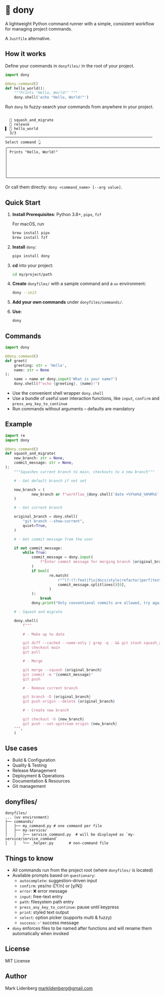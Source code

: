 # 🍥️ dony

A lightweight Python command runner with a simple, consistent workflow for managing project commands.

A `Justfile` alternative.

## How it works

Define your commands in `donyfiles/` in the root of your project.

```python
import dony

@dony.command()
def hello_world():
    """Prints "Hello, World!" """
    dony.shell('echo "Hello, World!"')
```

Run `dony` to fuzzy-search your commands from anywhere in your project.

```
                                                                                                                                                                                                                   
  📝 squash_and_migrate                                                                                                                                                                                             
  📝 release                                                                                                                                                                                                        
▌ 📝 hello_world                                                                                                                                                                                                    
  3/3 ─────────────────────────────────────────────────────────────────── 
Select command 👆                                                                                                                                                                                                   
╭───────────────────────────────────────────────────────────────────────╮
│ Prints "Hello, World!"                                                │
│                                                                       │
│                                                                       │
╰───────────────────────────────────────────────────────────────────────╯
```

Or call them directly: `dony <command_name> [--arg value]`.

## Quick Start

1. **Install Prerequisites**: Python 3.8+, `pipx`, `fzf`

   For macOS, run 

   ```bash
   brew install pipx
   brew install fzf 
   ```

2. **Install** `dony`:

    ```bash
    pipx install dony
    ```
3. **cd** into your project:

   ```bash
   cd my/project/path
   ```

4. **Create** `donyfiles/` with a sample command and a `uv` environment:

    ```bash
    dony --init
    ```

5. **Add your own commands** under `donyfiles/commands/`.
6. **Use**:

    ```bash
    dony
    ```

## Commands

```python
import dony

@dony.command()
def greet(
    greeting: str = 'Hello',
    name: str = None
):
    name = name or dony.input('What is your name?')
    dony.shell(f"echo {greeting}, {name}!")
```

- Use the convenient shell wrapper `dony.shell`
- Use a bundle of useful user interaction functions, like `input`, `confirm` and `press_any_key_to_continue`
- Run commands without arguments – defaults are mandatory

## Example


```python
import re
import dony

@dony.command()
def squash_and_migrate(
    new_branch: str = None,
    commit_message: str = None,
):
    """Squashes current branch to main, checkouts to a new branch"""

    # - Get default branch if not set

    new_branch = (
            new_branch or f"workflow_{dony.shell('date +%Y%m%d_%H%M%S', quiet=True)}"
    )

    # - Get current branch

    original_branch = dony.shell(
        "git branch --show-current",
        quiet=True,
    )

    # - Get commit message from the user

    if not commit_message:
        while True:
            commit_message = dony.input(
                f"Enter commit message for merging branch {original_branch} to main:"
            )
            if bool(
                    re.match(
                        r"^(?:(?:feat|fix|docs|style|refactor|perf|test|chore|build|ci|revert)(?:\([A-Za-z0-9_-]+\))?(!)?:)\s.+$",
                        commit_message.splitlines()[0],
                    )
            ):
                break
            dony.print("Only conventional commits are allowed, try again")

    # - Squash and migrate

    dony.shell(
        f"""

        # - Make up to date

        git diff --cached --name-only | grep -q . && git stash squash_and_migrate-{new_branch}
        git checkout main
        git pull

        # - Merge

        git merge --squash {original_branch}
        git commit -m "{commit_message}"
        git push 

        # - Remove current branch

        git branch -D {original_branch}
        git push origin --delete {original_branch}

        # - Create new branch

        git checkout -b {new_branch}
        git push --set-upstream origin {new_branch}
    """,
    )

```

## Use cases
- Build & Configuration
- Quality & Testing
- Release Management
- Deployment & Operations
- Documentation & Resources
- Git management

## donyfiles/

```text
donyfiles/
... (uv environment) 
├── commands/
│   ├── my_command.py # one command per file
│   ├── my-service/         
│   │   ├── service_command.py  # will be displayed as `my-service/service_command`
│   │   └── _helper.py       # non-command file
```

## Things to know

- All commands run from the project root (where `donyfiles/` is located)
- Available prompts based on `questionary`:
  - `autocomplete`: suggestion-driven input
  - `confirm`: yes/no ([Y/n] or [y/N])
  - `error`: ❌ error message
  - `input`: free-text entry
  - `path`: filesystem path entry
  - `press_any_key_to_continue`: pause until keypress
  - `print`: styled text output
  - `select`: option picker (supports multi & fuzzy)
  - `success`: ✅ success message
- `dony` enforces files to be named after functions and will rename them automatically when invoked

## License

MIT License

## Author

Mark Lidenberg [marklidenberg@gmail.com](mailto:marklidenberg@gmail.com)

